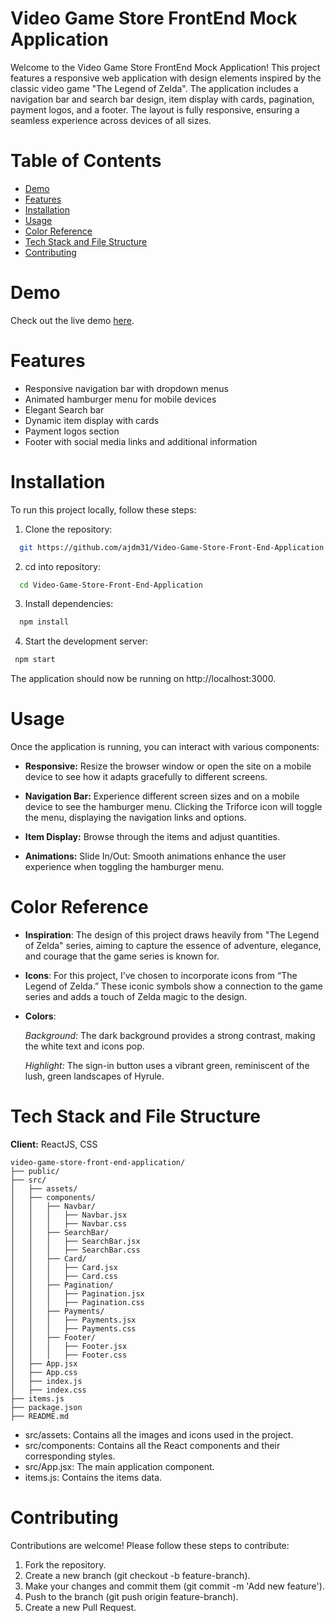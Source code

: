 
# Video Game Store FrontEnd Mock Application 

Welcome to the Video Game Store FrontEnd Mock Application! This project features a responsive web application with design elements inspired by the classic video game "The Legend of Zelda". The application includes a navigation bar and search bar design, item display with cards, pagination, payment logos, and a footer. The layout is fully responsive, ensuring a seamless experience across devices of all sizes.


# Table of Contents

- [Demo](#demo)
- [Features](#features)
- [Installation](#installation)
- [Usage](#usage)
- [Color Reference](#color-reference)
- [Tech Stack and File Structure](#tech-stack-and-file-structure)
- [Contributing](#contributing)

# Demo

Check out the live demo [here](https://66676f98b12c0a55ac56a81e--cheerful-rugelach-aec45c.netlify.app/).


# Features

- Responsive navigation bar with dropdown menus
- Animated hamburger menu for mobile devices
- Elegant Search bar 
- Dynamic item display with cards
- Payment logos section
- Footer with social media links and additional information


# Installation

To run this project locally, follow these steps:

1. Clone the repository:

```bash
  git https://github.com/ajdm31/Video-Game-Store-Front-End-Application.git
```

2. cd into repository:

```bash
  cd Video-Game-Store-Front-End-Application
```
    
3. Install dependencies:

```bash
  npm install
```

4. Start the development server:

```bash
 npm start
```

The application should now be running on http://localhost:3000.
# Usage

Once the application is running, you can interact with various components:

- **Responsive:** Resize the browser window or open the site on a mobile device to see how it adapts gracefully to different screens.

- **Navigation Bar:** Experience different screen sizes and on a mobile device to see the hamburger menu. Clicking the Triforce icon will toggle the menu, displaying the navigation links and options.

- **Item Display:** Browse through the items and adjust quantities.

- **Animations:** Slide In/Out: Smooth animations enhance the user experience when toggling the hamburger menu.


# Color Reference

- **Inspiration**:
The design of this project draws heavily from "The Legend of Zelda" series, aiming to capture the essence of adventure, elegance, and courage that the game series is known for.

- **Icons**:
For this project, I’ve chosen to incorporate icons from “The Legend of Zelda.” These iconic symbols show a connection to the game series and adds a touch of Zelda magic to the design.

- **Colors**:

    *Background:* The dark background provides a strong contrast, making the white text and icons pop.

    *Highlight:* The sign-in button uses a vibrant green, reminiscent of the lush, green landscapes of Hyrule.


# Tech Stack and File Structure

**Client:** ReactJS, CSS

```
video-game-store-front-end-application/
├── public/
├── src/
│   ├── assets/
│   ├── components/
│   │   ├── Navbar/
│   │   │   ├── Navbar.jsx
│   │   │   ├── Navbar.css
│   │   ├── SearchBar/
│   │   │   ├── SearchBar.jsx
│   │   │   ├── SearchBar.css
│   │   ├── Card/
│   │   │   ├── Card.jsx
│   │   │   ├── Card.css
│   │   ├── Pagination/
│   │   │   ├── Pagination.jsx
│   │   │   ├── Pagination.css
│   │   ├── Payments/
│   │   │   ├── Payments.jsx
│   │   │   ├── Payments.css
│   │   ├── Footer/
│   │   │   ├── Footer.jsx
│   │   │   ├── Footer.css
│   ├── App.jsx
│   ├── App.css
│   ├── index.js
│   ├── index.css
├── items.js
├── package.json
├── README.md

```

- src/assets: Contains all the images and icons used in the project.
- src/components: Contains all the React components and their corresponding styles.
- src/App.jsx: The main application component.
- items.js: Contains the items data.




# Contributing

Contributions are welcome! Please follow these steps to contribute:

1) Fork the repository.
2) Create a new branch (git checkout -b feature-branch).
3) Make your changes and commit them (git commit -m 'Add new feature').
4) Push to the branch (git push origin feature-branch).
5) Create a new Pull Request.


